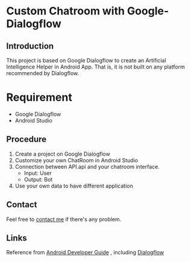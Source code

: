 # Custom Chatroom with Google-Dialogflow

## Introduction
This project is based on Google Dialogflow to create an Artificial Intelligence Helper in Android App. That is, it is not built on any platform recommended by Dialogflow.

# Requirement
* Google Dialogflow
* Android Studio

## Procedure
1. Create a project on Google Dialogflow
2. Customize your own ChatRoom in Android Studio
3. Connection between API.api and your chatroom interface.
    - Input: User
    - Output: Bot 
4. Use your own data to have different application

## Contact
Feel free to [contact me](jyunyan.lu@gmail.com) if there's any problem.

## Links

Reference from [Android Developer Guide](https://developer.android.com/guide/) , including [Dialogflow](https://dialogflow.com/)
